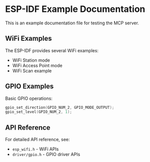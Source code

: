 # ESP-IDF Example Documentation

This is an example documentation file for testing the MCP server.

## WiFi Examples

The ESP-IDF provides several WiFi examples:

- WiFi Station mode
- WiFi Access Point mode  
- WiFi Scan example

## GPIO Examples

Basic GPIO operations:

```c
gpio_set_direction(GPIO_NUM_2, GPIO_MODE_OUTPUT);
gpio_set_level(GPIO_NUM_2, 1);
```

## API Reference

For detailed API reference, see:
- `esp_wifi.h` - WiFi APIs
- `driver/gpio.h` - GPIO driver APIs